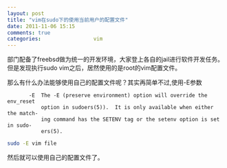 ```yaml
---
layout: post
title: "vim在sudo下的使用当前用户的配置文件"
date: 2011-11-06 15:15
comments: true
categories:                 vim
---
```


部门配备了freebsd做为统一的开发环境，大家登上各自的jail进行软件开发任务。但是发现执行sudo vim之后，居然使用的是root的vim配置文件。

那么有什么办法能够使用自己的配置文件呢？其实再简单不过,使用-E参数
```
       -E  The -E (preserve environment) option will override the env_reset
           option in sudoers(5)).  It is only available when either the match-
           ing command has the SETENV tag or the setenv option is set in sudo-
           ers(5).
```

```bash
sudo -E vim file
```
然后就可以使用自己的配置文件了。

